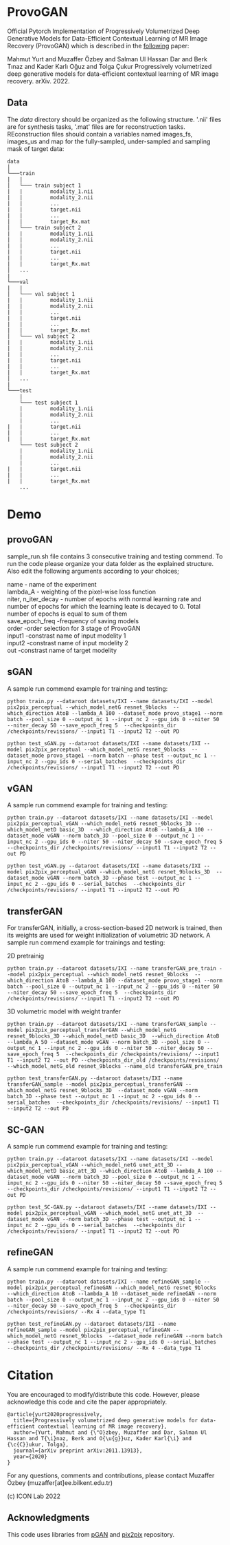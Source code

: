 # ProvoGAN
Official Pytorch Implementation of Progressively Volumetrized Deep Generative Models for Data-Efficient Contextual Learning of MR Image Recovery (ProvoGAN) which is described in the [following](https://arxiv.org/abs/2011.13913) paper:

Mahmut Yurt and Muzaffer Özbey and Salman Ul Hassan Dar and Berk Tınaz and Kader Karlı Oğuz and Tolga Çukur Progressively volumetrized deep generative models for data-efficient contextual learning of MR image recovery. arXiv. 2022.

## Data
The *data* directory should be organized as the following structure. '.nii' files are for synthesis tasks, '.mat' files are for reconstruction tasks. REconstruction files should contain a variables named images_fs, images_us and map for the fully-sampled, under-sampled and sampling mask of target data:

```
data
│
└───train
|   |
│   └─── train subject 1
|   |         modality_1.nii
|   |         modality_2.nii
|   |         ...
|   |         target.nii
|   |         ...
|   |         target_Rx.mat
│   └─── train subject 2
|   |         modality_1.nii
|   |         modality_2.nii
|   |         ...
|   |         target.nii
|   |         ...
|   |         target_Rx.mat
│   ...
|
└───val
|   |
│   └─── val subject 1
|   |         modality_1.nii
|   |         modality_2.nii
|   |         ...
|   |         target.nii
|   |         ...
|   |         target_Rx.mat
│   └─── val subject 2
|   |         modality_1.nii
|   |         modality_2.nii
|   |         ...
|   |         target.nii
|   |         ...
|   |         target_Rx.mat
│   ...
|   
└───test
    |
    └─── test subject 1
    |         modality_1.nii
    |         modality_2.nii
    |         ...
|   |         target.nii
|   |         ...
|   |         target_Rx.mat
    └─── test subject 2
    |         modality_1.nii
    |         modality_2.nii
    |         ...
|   |         target.nii
|   |         ...
|   |         target_Rx.mat
    ...
```

# Demo

## provoGAN

sample_run.sh file contains 3 consecutive training and testing commend. To run the code please organize your data folder as the explained structure. Also edit the following arguments according to your choices;

name - name of the experiment  <br />
lambda_A - weighting of the pixel-wise loss function  <br />
niter, n_iter_decay - number of epochs with normal learning rate and number of epochs for which the learning leate is decayed to 0. Total number of epochs is equal to sum of them  <br />
save_epoch_freq -frequency of saving models <br />
order -order selection for 3 stage of ProvoGAN <br />
input1 -constrast name of input modelity 1 <br />
input2 -constrast name of input modelity 2 <br />
out    -constrast name of target modelity  <br />

## sGAN
A sample run commend example for training and testing: 
```
python train.py --dataroot datasets/IXI --name datasets/IXI --model pix2pix_perceptual --which_model_netG resnet_9blocks  --which_direction AtoB --lambda_A 100 --dataset_mode provo_stage1 --norm batch --pool_size 0 --output_nc 1 --input_nc 2 --gpu_ids 0 --niter 50 --niter_decay 50 --save_epoch_freq 5  --checkpoints_dir /checkpoints/revisions/ --input1 T1 --input2 T2 --out PD

```

```
python test_sGAN.py --dataroot datasets/IXI --name datasets/IXI --model pix2pix_perceptual --which_model_netG resnet_9blocks  --dataset_mode provo_stage1 --norm batch --phase test --output_nc 1 --input_nc 2 --gpu_ids 0 --serial_batches  --checkpoints_dir /checkpoints/revisions/ --input1 T1 --input2 T2 --out PD
```

## vGAN
A sample run commend example for training and testing: 
```
python train.py --dataroot datasets/IXI --name datasets/IXI --model pix2pix_perceptual_vGAN --which_model_netG resnet_9blocks_3D --which_model_netD basic_3D  --which_direction AtoB --lambda_A 100 --dataset_mode vGAN --norm batch_3D --pool_size 0 --output_nc 1 --input_nc 2 --gpu_ids 0 --niter 50 --niter_decay 50 --save_epoch_freq 5  --checkpoints_dir /checkpoints/revisions/ --input1 T1 --input2 T2 --out PD

```

```
python test_vGAN.py --dataroot datasets/IXI --name datasets/IXI --model pix2pix_perceptual_vGAN --which_model_netG resnet_9blocks_3D  --dataset_mode vGAN --norm batch_3D --phase test --output_nc 1 --input_nc 2 --gpu_ids 0 --serial_batches  --checkpoints_dir /checkpoints/revisions/ --input1 T1 --input2 T2 --out PD
```

## transferGAN
For transferGAN, initially, a cross-section-based 2D network is trained, then its weights are used for weight initialization of volumetric 3D network.
A sample run commend example for trainings and testing:

2D pretrainig
```
python train.py --dataroot datasets/IXI --name transferGAN_pre_train --model pix2pix_perceptual --which_model_netG resnet_9blocks  --which_direction AtoB --lambda_A 100 --dataset_mode provo_stage1 --norm batch --pool_size 0 --output_nc 1 --input_nc 2 --gpu_ids 0 --niter 50 --niter_decay 50 --save_epoch_freq 5  --checkpoints_dir /checkpoints/revisions/ --input1 T1 --input2 T2 --out PD 
```

3D volumetric model with weight tranfer
```
python train.py --dataroot datasets/IXI --name transferGAN_sample --model pix2pix_perceptual_transferGAN --which_model_netG resnet_9blocks_3D --which_model_netD basic_3D  --which_direction AtoB --lambda_A 50 --dataset_mode vGAN --norm batch_3D --pool_size 0 --output_nc 1 --input_nc 2 --gpu_ids 0 --niter 50 --niter_decay 50 --save_epoch_freq 5  --checkpoints_dir /checkpoints/revisions/ --input1 T1 --input2 T2 --out PD --checkpoints_dir_old /checkpoints/revisions/ --which_model_netG_old resnet_9blocks --name_old transferGAN_pre_train

```

```
python test_transferGAN.py --dataroot datasets/IXI --name transferGAN_sample --model pix2pix_perceptual_transferGAN --which_model_netG resnet_9blocks_3D  --dataset_mode vGAN --norm batch_3D --phase test --output_nc 1 --input_nc 2 --gpu_ids 0 --serial_batches  --checkpoints_dir /checkpoints/revisions/ --input1 T1 --input2 T2 --out PD
```


## SC-GAN
A sample run commend example for training and testing: 
```
python train.py --dataroot datasets/IXI --name datasets/IXI --model pix2pix_perceptual_vGAN --which_model_netG unet_att_3D --which_model_netD basic_att_3D --which_direction AtoB --lambda_A 100 --dataset_mode vGAN --norm batch_3D --pool_size 0 --output_nc 1 --input_nc 2 --gpu_ids 0 --niter 50 --niter_decay 50 --save_epoch_freq 5  --checkpoints_dir /checkpoints/revisions/ --input1 T1 --input2 T2 --out PD

```

```
python test_SC-GAN.py --dataroot datasets/IXI --name datasets/IXI --model pix2pix_perceptual_vGAN --which_model_netG unet_att_3D  --dataset_mode vGAN --norm batch_3D --phase test --output_nc 1 --input_nc 2 --gpu_ids 0 --serial_batches  --checkpoints_dir /checkpoints/revisions/ --input1 T1 --input2 T2 --out PD
```

## refineGAN
A sample run commend example for training and testing: 
```
python train.py --dataroot datasets/IXI --name refineGAN_sample --model pix2pix_perceptual_refineGAN --which_model_netG resnet_9blocks  --which_direction AtoB --lambda_A 10 --dataset_mode refineGAN --norm batch --pool_size 0 --output_nc 1 --input_nc 2 --gpu_ids 0 --niter 50 --niter_decay 50 --save_epoch_freq 5  --checkpoints_dir /checkpoints/revisions/ --Rx 4 --data_type T1

```

```
python test_refineGAN.py --dataroot datasets/IXI --name refineGAN_sample --model pix2pix_perceptual_refineGAN --which_model_netG resnet_9blocks  --dataset_mode refineGAN --norm batch --phase test --output_nc 1 --input_nc 2 --gpu_ids 0 --serial_batches  --checkpoints_dir /checkpoints/revisions/ --Rx 4 --data_type T1
```

# Citation
You are encouraged to modify/distribute this code. However, please acknowledge this code and cite the paper appropriately.
```
@article{yurt2020progressively,
  title={Progressively volumetrized deep generative models for data-efficient contextual learning of MR image recovery},
  author={Yurt, Mahmut and {\"O}zbey, Muzaffer and Dar, Salman Ul Hassan and T{\i}naz, Berk and O{\u{g}}uz, Kader Karl{\i} and {\c{C}}ukur, Tolga},
  journal={arXiv preprint arXiv:2011.13913},
  year={2020}
}
```
For any questions, comments and contributions, please contact Muzaffer Özbey (muzaffer[at]ee.bilkent.edu.tr) <br />

(c) ICON Lab 2022

## Acknowledgments
This code uses libraries from [pGAN](https://github.com/icon-lab/pGAN-cGAN) and [pix2pix](https://github.com/junyanz/pytorch-CycleGAN-and-pix2pix) repository.